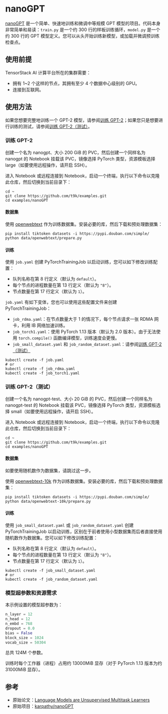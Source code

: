 # nanoGPT

[nanoGPT](https://github.com/karpathy/nanoGPT) 是一个简单、快速地训练和微调中等规模 GPT 模型的项目。代码本身非常简单和易读：`train.py` 是一个约 300 行的样板训练循环，`model.py` 是一个约 300 行的 GPT 模型定义。您可以从头开始训练新模型，或加载并微调预训练检查点。

## 使用前提

TensorStack AI 计算平台所在的集群需要：

* 拥有 1~2 个这样的节点，其拥有至少 4 个数据中心级别的 GPU。
* 连接到互联网。

## 使用方法

如果您想要完整地训练一个 GPT-2 模型，请参阅[训练 GPT-2](#训练-gpt-2)；如果您只是想要进行训练的测试，请参阅[训练 GPT-2（测试）](#训练-gpt-2测试)。

### 训练 GPT-2

创建一个名为 nanogpt、大小 200 GiB 的 PVC，然后创建一个同样名为 nanogpt 的 Notebook 挂载该 PVC，镜像选择 PyTorch 类型，资源模板选择 large（如要使用远程操作，请开启 SSH）。

进入 Notebook 或远程连接到 Notebook，启动一个终端，执行以下命令以克隆此仓库，然后切换到当前目录下：

```shell
cd ~
git clone https://github.com/t9k/examples.git
cd examples/nanoGPT
```

#### 数据集

使用 [openwebtext](https://huggingface.co/datasets/openwebtext) 作为训练数据集。安装必要的库，然后下载和预处理数据集：

```shell
pip install tiktoken datasets -i https://pypi.douban.com/simple/
python data/openwebtext/prepare.py
```

#### 训练

使用 `job.yaml` 创建 PyTorchTrainingJob 以启动训练，您可以如下修改训练配置：

* 队列名称在第 8 行定义（默认为 `default`）。
* 每个节点的进程数量在第 13 行定义（默认为 `"8"`）。
* 节点数量在第 17 行定义（默认为 `1`）。

`job.yaml` 有如下变体，您也可以使用这些配置文件来创建 PyTorchTrainingJob：

* `job_rdma.yaml`：在节点数量大于 1 的情况下，每个节点请求一张 RDMA 网卡，利用 IB 网络加速训练。
* `job_torch1.yaml`：使用 PyTorch 1.13 版本（默认为 2.0 版本）。由于无法使用 `torch.compile()` 函数编译模型，训练速度会更慢。
* `job_small_dataset.yaml` 和 `job_random_dataset.yaml`：请参阅[训练 GPT-2（测试）](#训练-gpt-2测试)

```shell
kubectl create -f job.yaml
# or
kubectl create -f job_rdma.yaml
kubectl create -f job_torch1.yaml
```

### 训练 GPT-2（测试）

创建一个名为 nanogpt-test、大小 20 GiB 的 PVC，然后创建一个同样名为 nanogpt-test 的 Notebook 挂载该 PVC，镜像选择 PyTorch 类型，资源模板选择 small（如要使用远程操作，请开启 SSH）。

进入 Notebook 或远程连接到 Notebook，启动一个终端，执行以下命令以克隆此仓库，然后切换到当前目录下：

```shell
cd ~
git clone https://github.com/t9k/examples.git
cd examples/nanoGPT
```

#### 数据集

如要使用随机数作为数据集，请跳过这一步。

使用 [openwebtext-10k](https://huggingface.co/datasets/stas/openwebtext-10k) 作为训练数据集。安装必要的库，然后下载和预处理数据集：

```shell
pip install tiktoken datasets -i https://pypi.douban.com/simple/
python data/openwebtext-10k/prepare.py
```

#### 训练

使用 `job_small_dataset.yaml` 或 `job_random_dataset.yaml` 创建 PyTorchTrainingJob 以启动训练，区别在于前者使用小型数据集而后者直接使用随机数作为数据集。您可以如下修改训练配置：

* 队列名称在第 8 行定义（默认为 `default`）。
* 每个节点的进程数量在第 13 行定义（默认为 `"8"`）。
* 节点数量在第 17 行定义（默认为 `1`）。

```shell
kubectl create -f job_small_dataset.yaml
# or
kubectl create -f job_random_dataset.yaml
```

### 模型超参数和资源需求

本示例设置的模型超参数为：

```python
n_layer = 12
n_head = 12
n_embd = 768
dropout = 0.0
bias = False
block_size = 1024
vocab_size = 50304
```

总共 124M 个参数。

训练时每个工作器（进程）占用约 13000MiB 显存（对于 PyTorch 1.13 版本为约 31000MiB 显存）。

## 参考

* 原始论文：[Language Models are Unsupervised Multitask Learners](https://d4mucfpksywv.cloudfront.net/better-language-models/language_models_are_unsupervised_multitask_learners.pdf)
* 原始项目：[karpathy/nanoGPT](https://github.com/karpathy/nanoGPT)
